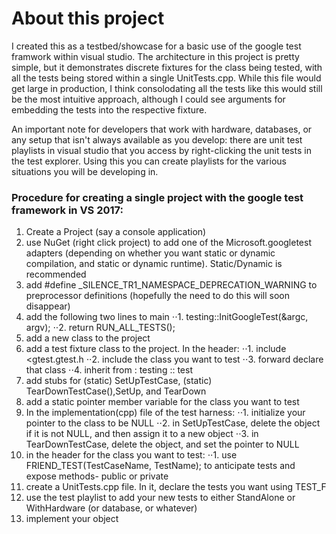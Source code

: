 # About this project
I created this as a testbed/showcase for a basic use of the google test framwork within visual studio.
The architecture in this project is pretty simple, but it demonstrates discrete fixtures for the class being tested,
with all the tests being stored within a single UnitTests.cpp.  While this file would get large in production, 
I think consolodating all the tests like this would still be the most intuitive approach, although I could see arguments for 
embedding the tests into the respective fixture.

An important note for developers that work with hardware, databases, or any setup that isn't always available as you develop:  there are unit test playlists in visual studio that you access by right-clicking the unit tests in the test explorer.  Using this you can create playlists for the various situations you will be developing in.

### Procedure for creating a single project with the google test framework in VS 2017:
1. Create a Project (say a console application)
2. use NuGet (right click project) to add one of the Microsoft.googletest adapters (depending on whether you want static or dynamic compilation, and static or dynamic runtime).  Static/Dynamic is recommended
3. add #define _SILENCE_TR1_NAMESPACE_DEPRECATION_WARNING to preprocessor definitions (hopefully the need to do this will soon disappear)
4. add the following two lines to main
⋅⋅1. testing::InitGoogleTest(&argc, argv);
⋅⋅2. return RUN_ALL_TESTS();
5. add a new class to the project
6. add a test fixture class to the project.  In the header:
⋅⋅1. include <gtest.gtest.h
⋅⋅2. include the class you want to test
⋅⋅3. forward declare that class
⋅⋅4. inherit from : testing :: test
5. add stubs for (static) SetUpTestCase, (static) TearDownTestCase(),SetUp, and TearDown
6. add a static pointer member variable for the class you want to test
7. In the implementation(cpp) file of the test harness:
⋅⋅1. initialize your pointer to the class to be NULL
⋅⋅2. in SetUpTestCase, delete the object if it is not NULL, and then assign it to a new object
⋅⋅3. in TearDownTestCase, delete the object, and set the pointer to NULL
8. in the header for the class you want to test:
⋅⋅1. use FRIEND_TEST(TestCaseName, TestName); to anticipate tests and expose methods- public or private
9. create a UnitTests.cpp file.  In it, declare the tests you want using TEST_F
10. use the test playlist to add your new tests to either StandAlone or WithHardware (or database, or whatever)
11. implement your object

